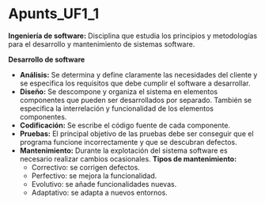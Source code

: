 # Apunts_UF1_1

**Ingeniería de software:** Disciplina que estudia los principios y metodologías para el desarrollo y mantenimiento de sistemas software.

**Desarrollo de software**
+ **Análisis:** Se determina y define claramente las necesidades del cliente y se especifica los requisitos que debe cumplir el software a desarrollar.
+ **Diseño:** Se descompone y organiza el sistema en elementos componentes que pueden ser desarrollados por separado. También se especifica la interrelación y funcionalidad de los elementos componentes.
+ **Codificación:** Se escribe el código fuente de cada componente.
+ **Pruebas:** El principal objetivo de las pruebas debe ser conseguir que el programa funcione incorrectamente y que se descubran defectos.
+ **Mantenimiento:** Durante la explotación del sistema software es necesario realizar cambios ocasionales.
**Tipos de mantenimiento:**
    + Correctivo: se corrigen defectos.
    + Perfectivo: se mejora la funcionalidad.
    + Evolutivo: se añade funcionalidades nuevas.
    + Adaptativo: se adapta a nuevos entornos.
